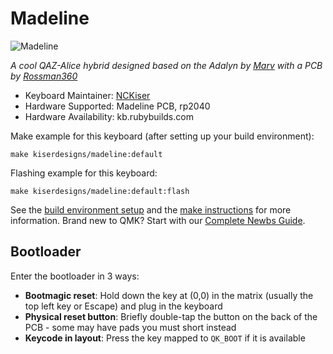 # Madeline

![Madeline](https://i.imgur.com/MBT5kg2.jpg)

*A cool QAZ-Alice hybrid designed based on the Adalyn by [Marv](https://github.com/MarvFPV/Adalyn) with a PCB by [Rossman360](https://github.com/Rossman360)*
* Keyboard Maintainer: [NCKiser](https://github.com/NCKiser)
* Hardware Supported: Madeline PCB, rp2040
* Hardware Availability: kb.rubybuilds.com

Make example for this keyboard (after setting up your build environment):

    make kiserdesigns/madeline:default

Flashing example for this keyboard:

    make kiserdesigns/madeline:default:flash
    
See the [build environment setup](https://docs.qmk.fm/#/getting_started_build_tools) and the [make instructions](https://docs.qmk.fm/#/getting_started_make_guide) for more information. Brand new to QMK? Start with our [Complete Newbs Guide](https://docs.qmk.fm/#/newbs).
## Bootloader
Enter the bootloader in 3 ways:
* **Bootmagic reset**: Hold down the key at (0,0) in the matrix (usually the top left key or Escape) and plug in the keyboard
* **Physical reset button**: Briefly double-tap the button on the back of the PCB - some may have pads you must short instead
* **Keycode in layout**: Press the key mapped to `QK_BOOT` if it is available
